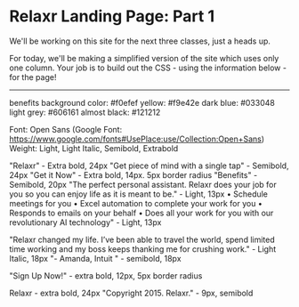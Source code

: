Relaxr Landing Page: Part 1
==================

We'll be working on this site for the next three classes, just a heads up.

For today, we'll be making a simplified version of the site which uses only one column. Your job is to build out the CSS - using the information below - for the page!

---

benefits background color: #f0efef
yellow: #f9e42e
dark blue: #033048
light grey: #606161
almost black: #121212

Font: Open Sans (Google Font: https://www.google.com/fonts#UsePlace:use/Collection:Open+Sans)
Weight: Light, Light Italic, Semibold, Extrabold

"Relaxr" - Extra bold, 24px
"Get piece of mind with a single tap" - Semibold, 24px
"Get it Now" - Extra bold, 14px. 5px border radius
"Benefits" - Semibold, 20px
"The perfect personal assistant. Relaxr does your job for you so you can enjoy life as it is meant to be." - Light, 13px
• Schedule meetings for you
• Excel automation to complete your work for you
• Responds to emails on your behalf
• Does all your work for you with our revolutionary AI technology" - Light, 13px

"Relaxr changed my life. I’ve been able to travel the world, spend limited time working and my boss keeps thanking me for crushing work." - Light Italic, 18px
"- Amanda, Intuit " - semibold, 18px

"Sign Up Now!" - extra bold, 12px, 5px border radius

Relaxr - extra bold, 24px
"Copyright 2015. Relaxr." - 9px, semibold
